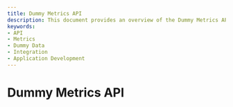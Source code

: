 ```yaml
---
title: Dummy Metrics API
description: This document provides an overview of the Dummy Metrics API, detailing its features, functionality, and usage guidelines for developers seeking to integrate or simulate metric data within their applications.
keywords:
- API
- Metrics
- Dummy Data
- Integration
- Application Development
---
```


# Dummy Metrics API
